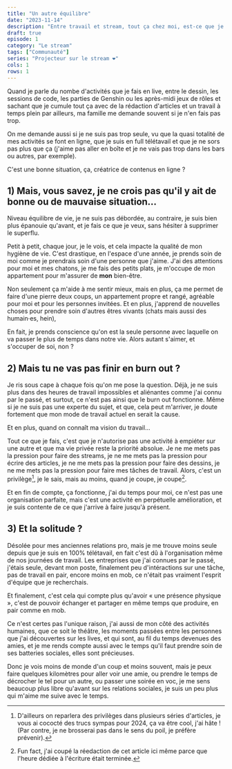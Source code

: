 ```yaml
---
title: "Un autre équilibre"
date: "2023-11-14"
description: "Entre travail et stream, tout ça chez moi, est-ce que je tiens le coup ?"
draft: true
episode: 1
category: "Le stream"
tags: ["Communauté"]
series: "Projecteur sur le stream ❤️"
cols: 1
rows: 1
---
```


Quand je parle du nombe d'activités que je fais en live, entre le dessin, les sessions de code, les parties de Genshin
ou les après-midi jeux de rôles et sachant que je cumule tout ça avec de la rédaction d'articles et un travail à temps
plein par ailleurs, ma famille me demande souvent si je n'en fais pas trop.

On me demande aussi si je ne suis pas trop seule, vu que la quasi totalité de mes activités se font en ligne, que je
suis en full télétavail et que je ne sors pas plus que ça (j'aime pas aller en boîte et je ne vais pas trop dans les
bars ou autres, par exemple).

C'est une bonne situation, ça, créatrice de contenus en ligne ?

## 1) Mais, vous savez, je ne crois pas qu'il y ait de bonne ou de mauvaise situation...

Niveau équilibre de vie, je ne suis pas débordée, au contraire, je suis bien plus épanouie qu'avant, et je fais ce que
je veux, sans hésiter à supprimer le superflu.

Petit à petit, chaque jour, je le vois, et cela impacte la qualité de mon hygiène de vie. C'est drastique, en l'espace 
d'une année, je prends soin de moi comme je prendrais soin d'une personne que j'aime. J'ai des attentions pour moi et
mes chatons, je me fais des petits plats, je m'occupe de mon appartement pour m'assurer de __mon__ bien-être.

Non seulement ça m'aide à me sentir mieux, mais en plus, ça me permet de faire d'une pierre deux coups, un appartement 
propre et rangé, agréable pour moi et pour les personnes invitées. Et en plus, j'apprend de nouvelles choses pour 
prendre soin d'autres êtres vivants (chats mais aussi des humain·es, hein),

En fait, je prends conscience qu'on est la seule personne avec laquelle on va passer le plus de temps dans notre vie.
Alors autant s'aimer, et s'occuper de soi, non ?

## 2) Mais tu ne vas pas finir en burn out ?

Je ris sous cape à chaque fois qu'on me pose la question. Déjà, je ne suis plus dans des heures de travail impossibles
et aliénantes comme j'ai connu par le passé, et surtout, ce n'est pas ainsi que le burn out fonctionne. Même si je ne
suis pas une experte du sujet, et que, cela peut m'arriver, je doute fortement que mon mode de travail actuel en serait
la cause.

Et en plus, quand on connaît ma vision du travail... 

Tout ce que je fais, c'est que je n'autorise pas une activité à empiéter sur une autre et que ma vie privée reste la
priorité absolue. Je ne me mets pas la pression pour faire des streams, je ne me mets pas la pression pour écrire des
articles, je ne me mets pas la pression pour faire des dessins, je ne me mets pas la pression pour faire mes tâches de
travail. Alors, c'est un privilège[^2], je le sais, mais au moins, quand je coupe, je coupe[^3].

[^2]: D'ailleurs on reparlera des privilèges dans plusieurs séries d'articles, je vous ai cococté des trucs sympas pour
2024, ça va être cool, j'ai hâte ! (Par contre, je ne brosserai pas dans le sens du poil, je préfère prévenir).

[^3]: Fun fact, j'ai coupé la réedaction de cet article ici même parce que l'heure dédiée à l'écriture était terminée.

Et en fin de compte, ça fonctionne, j'ai du temps pour moi, ce n'est pas une organisation parfaite, mais c'est une
activité en perpétuelle amélioration, et je suis contente de ce que j'arrive à faire jusqu'à présent.

## 3) Et la solitude ?

Désolée pour mes anciennes relations pro, mais je me trouve moins seule depuis que je suis en 100% télétavail, en fait
c'est dû à l'organisation même de nos journées de travail. Les entreprises que j'ai connues par le passé, j'étais seule,
devant mon poste, finalement peu d'intéractions sur une tâche, pas de travail en pair, encore moins en mob, ce n'était
pas vraiment l'esprit d'équipe que je recherchais.

Et finalement, c'est cela qui compte plus qu'avoir « une présence physique », c'est de pouvoir échanger et partager
en même temps que produire, en pair comme en mob.

Ce n'est certes pas l'unique raison, j'ai aussi de mon côté des activités humaines, que ce soit le théâtre, les moments
passées entre les personnes que j'ai découvertes sur les lives, et qui sont, au fil du temps devenues des amies, et je me rends compte aussi avec le temps qu'il faut prendre soin de ses batteries sociales, elles sont précieuses.

Donc je vois moins de monde d'un coup et moins souvent, mais je peux faire quelques kilomètres pour aller voir une amie,
ou prendre le temps de décrocher le tel pour un autre, ou passer une soirée en voc, je me sens beaucoup plus libre
qu'avant sur les relations sociales, je suis un peu plus qui m'aime me suive avec le temps. 
